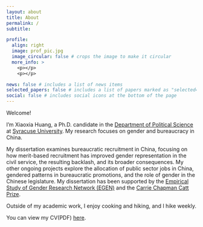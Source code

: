 ```yaml
---
layout: about
title: About
permalink: /
subtitle: 

profile:
  align: right
  image: prof_pic.jpg
  image_circular: false # crops the image to make it circular
  more_info: >
    <p></p>
    <p></p>

news: false # includes a list of news items
selected_papers: false # includes a list of papers marked as "selected={true}"
social: false # includes social icons at the bottom of the page
---
```



Welcome!  

I’m Xiaoxia Huang, a Ph.D. candidate in the [Department of Political Science](https://www.maxwell.syr.edu/academics/political-science-department) at [Syracuse University](https://www.syracuse.edu/). My research focuses on gender and bureaucracy in China.

My dissertation examines bureaucratic recruitment in China, focusing on how merit-based recruitment has improved gender representation in the civil service, the resulting backlash, and its broader consequences. My other ongoing projects explore the allocation of public sector jobs in China, gendered patterns in bureaucratic promotions, and the role of gender in the Chinese legislature. My dissertation has been supported by the [Empirical Study of Gender Research Network (EGEN)](http://www.egenpolisci.org/) and the [Carrie Chapman Catt Prize](https://cattcenter.iastate.edu/research/catt-prize/).

Outside of my academic work, I enjoy cooking and hiking, and I hike weekly.

 You can view my CV(PDF) [here](/assets/pdf/xiaoxia_huang_cv.pdf).
